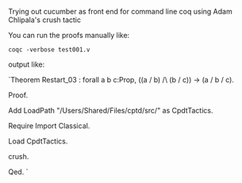 Trying out cucumber as front end for command line coq using Adam Chlipala's crush tactic

You can run the proofs manually like:

`coqc -verbose test001.v `

output like:

`Theorem Restart_03 : forall a b c:Prop, ((a \/ b) /\ (b \/ c)) -> (a \/ b \/ c).

Proof.

Add LoadPath "/Users/Shared/Files/cptd/src/" as CpdtTactics.

Require Import Classical.

Load CpdtTactics.

crush.

Qed. `
